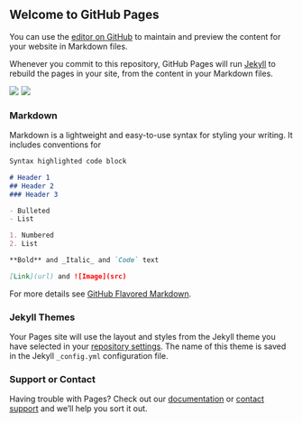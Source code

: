 ## Welcome to GitHub Pages

You can use the [editor on GitHub](https://github.com/kawaihirofumx/mitenjyaneyo/edit/master/README.md) to maintain and preview the content for your website in Markdown files.

Whenever you commit to this repository, GitHub Pages will run [Jekyll](https://jekyllrb.com/) to rebuild the pages in your site, from the content in your Markdown files.

<a target="_blank"  href="https://www.amazon.co.jp/gp/product/B07ZPS4FSW/ref=as_li_tl?ie=UTF8&camp=247&creative=1211&creativeASIN=B07ZPS4FSW&linkCode=as2&tag=megamouse-22&linkId=eb7bf2e153e2f93a0fd9317d8e2003c4"><img border="0" src="//ws-fe.amazon-adsystem.com/widgets/q?_encoding=UTF8&MarketPlace=JP&ASIN=B07ZPS4FSW&ServiceVersion=20070822&ID=AsinImage&WS=1&Format=_SL250_&tag=megamouse-22" ></a><img src="//ir-jp.amazon-adsystem.com/e/ir?t=megamouse-22&l=am2&o=9&a=B07ZPS4FSW" width="1" height="1" border="0" alt="" style="border:none !important; margin:0px !important;" />
<a target="_blank"  href="https://www.amazon.co.jp/gp/product/B07FDW61HX/ref=as_li_tl?ie=UTF8&camp=247&creative=1211&creativeASIN=B07FDW61HX&linkCode=as2&tag=megamouse-22&linkId=e591c10fe0d02d8528022ba9af9626f1"><img border="0" src="//ws-fe.amazon-adsystem.com/widgets/q?_encoding=UTF8&MarketPlace=JP&ASIN=B07FDW61HX&ServiceVersion=20070822&ID=AsinImage&WS=1&Format=_SL250_&tag=megamouse-22" ></a><img src="//ir-jp.amazon-adsystem.com/e/ir?t=megamouse-22&l=am2&o=9&a=B07FDW61HX" width="1" height="1" border="0" alt="" style="border:none !important; margin:0px !important;" />

### Markdown

Markdown is a lightweight and easy-to-use syntax for styling your writing. It includes conventions for

```markdown
Syntax highlighted code block

# Header 1
## Header 2
### Header 3

- Bulleted
- List

1. Numbered
2. List

**Bold** and _Italic_ and `Code` text

[Link](url) and ![Image](src)
```

For more details see [GitHub Flavored Markdown](https://guides.github.com/features/mastering-markdown/).

### Jekyll Themes

Your Pages site will use the layout and styles from the Jekyll theme you have selected in your [repository settings](https://github.com/kawaihirofumx/mitenjyaneyo/settings). The name of this theme is saved in the Jekyll `_config.yml` configuration file.

### Support or Contact

Having trouble with Pages? Check out our [documentation](https://help.github.com/categories/github-pages-basics/) or [contact support](https://github.com/contact) and we’ll help you sort it out.
